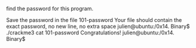 find the password for this program.

Save the password in the file 101-password
Your file should contain the exact password, no new line, no extra space
julien@ubuntu:/0x14. Binary$ ./crackme3 cat 101-password Congratulations! julien@ubuntu:/0x14. Binary$
